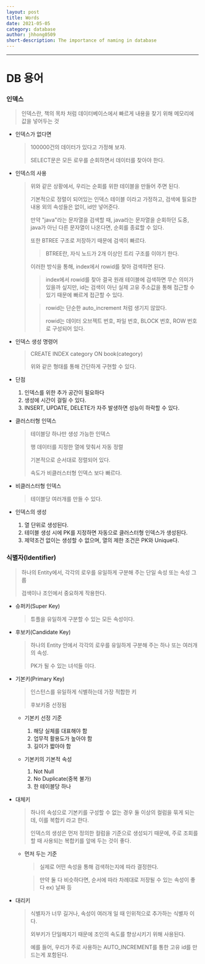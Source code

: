 ```yaml
---
layout: post
title: Words
date: 2021-05-05
category: database
author: jhhong0509
short-description: The importance of naming in database
---
```

------

# DB 용어

### 인덱스

> 인덱스란, 책의 목차 처럼 데이터베이스에서 빠르게 내용을 찾기 위해 메모리에 값을 넣어두는 것

- 인덱스가 없다면

  > 100000건의 데이터가 있다고 가정해 보자.
  >
  > SELECT문은 모든 로우를 순회하면서 데이터를 찾아야 한다.

- 인덱스의 사용

  > 위와 같은 상황에서, 우리는 순회를 위한 테이블을 만들어 주면 된다.
  >
  > 기본적으로 정렬이 되어있는 인덱스 테이블 이라고 가정하고, 검색에 필요한 내용 외의 속성들은 없이, id만 넣어준다.
  >
  > 만약 "java"라는 문자열을 검색할 때, java라는 문자열을 순회하던 도중, java가 아닌 다른 문자열이 나온다면, 순회를 종료할 수 있다.
  >
  > 또한 BTREE 구조로 저장하기 때문에 검색이 빠르다.
  >
  > > BTREE란, 자식 노드가 2개 이상인 트리 구조를 이야기 한다.
  >
  > 이러한 방식을 통해, index에서 rowid를 찾아 검색하면 된다.
  >
  > > index에서 rowid를 찾아 결국 원래 테이블에 검색하면 무슨 의미가 있을까 싶지만, id는 검색이 아닌 실제 고유 주소값을 통해 접근할 수 있기 때문에 빠르게 접근할 수 있다.
  >
  > > rowid는 단순한 auto_increment 처럼 생기지 않았다.
  > >
  > > rowid는 데이터 오브젝트 번호, 파일 번호, BLOCK 번호, ROW 번호로 구성되어 있다.

- 인덱스 생성 명령어

  > CREATE INDEX category ON book(category)
  >
  > 위와 같은 형태를 통해 간단하게 구현할 수 있다.

- 단점
  1. 인덱스를 위한 추가 공간이 필요하다
  2. 생성에 시간이 걸릴 수 있다.
  3. INSERT, UPDATE, DELETE가 자주 발생하면 성능이 하락할 수 있다.

- 클러스터형 인덱스

  > 테이블당 하나만 생성 가능한 인덱스
  >
  > 행 데이터를 지정한 열에 맞춰서 자동 정렬
  >
  > 기본적으로 순서대로 정렬되어 있다.
  >
  > 속도가 비클러스터형 인덱스 보다 빠르다.

- 비클러스터형 인덱스

  > 테이블당 여러개를 만들 수 있다.

- 인덱스의 생성
  1. 열 단위로 생성된다.
  2. 테이블 생성 시에 PK를 지정하면 자동으로 클러스터형 인덱스가 생성된다.
  3. 제약조건 없이는 생성할 수 없으며, 열의 제한 조건은 PK와 Unique다.

### 식별자(Identifier)

> 하나의 Entity에서, 각각의 로우를 유일하게 구분해 주는 단일 속성 또는 속성 그룹
>
> 검색이나 조인에서 중요하게 작용한다.

- 슈퍼키(Super Key)

  > 튜플을 유일하게 구분할 수 있는 모든 속성이다.

- 후보키(Candidate Key)

  > 하나의 Entity 안에서 각각의 로우를 유일하게 구분해 주는 하나 또는 여러개의 속성.
  >
  > PK가 될 수 있는 녀석들 이다.

- 기본키(Primary Key)

  > 인스턴스를 유일하게 식별하는데 가장 적합한 키
  >
  > 후보키중 선정됨

  - 기본키 선정 기준
    1. 해당 실체를 대표해야 함
    2. 업무적 활용도가 높아야 함
    3. 길이가 짧아야 함

  - 기본키의 기본적 속성
    1. Not Null
    2. No Duplicate(중복 불가)
    3. 한 테이블당 하나

- 대체키

  > 하나의 속성으로 기본키를 구성할 수 없는 경우 둘 이상의 컬럼을 묶게 되는데, 이를 복합키 라고 한다.
  >
  > 인덱스의 생성은 먼저 정의한 컬럼을 기준으로 생성되기 때문에, 주로 조회를 할 때 사용되는 복합키를 앞에 두는 것이 좋다.

  - 먼저 두는 기준

    > 실제로 어떤 속성을 통해 검색하는지에 따라 결정한다.

    > 만약 둘 다 비슷하다면, 순서에 따라 차례대로 저장될 수 있는 속성이 좋다 ex) 날짜 등

- 대리키

  > 식별자가 너무 길거나, 속성이 여러개 일 때 인위적으로 추가하는 식별자 이다.
  >
  > 외부키가 단일해지기 때문에 조인의 속도를 향상시키기 위해 사용된다.
  >
  > 예를 들어, 우리가 주로 사용하는 AUTO_INCREMENT를 통한 고유 id를 만드는게 포함된다.